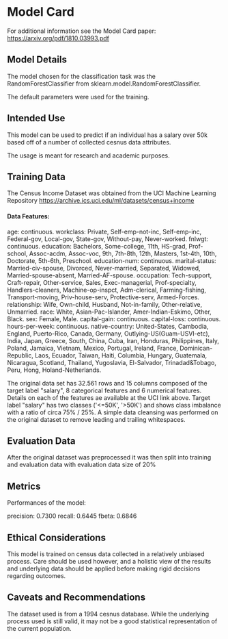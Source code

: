# Model Card

For additional information see the Model Card paper: https://arxiv.org/pdf/1810.03993.pdf

## Model Details

The model chosen for the classification task was the RandomForestClassifier from sklearn.model.RandomForestClassifier.

The default parameters were used for the training.

## Intended Use

This model can be used to predict if an individual has a salary over 50k based off of a number of collected cesnus data attributes. 

The usage is meant for research and academic purposes.

## Training Data

The Census Income Dataset was obtained from the UCI Machine Learning Repository  https://archive.ics.uci.edu/ml/datasets/census+income

#### Data Features:

age: continuous.
workclass: Private, Self-emp-not-inc, Self-emp-inc, Federal-gov, Local-gov, State-gov, Without-pay, Never-worked.
fnlwgt: continuous.
education: Bachelors, Some-college, 11th, HS-grad, Prof-school, Assoc-acdm, Assoc-voc, 9th, 7th-8th, 12th, Masters, 1st-4th, 10th, Doctorate, 5th-6th, Preschool.
education-num: continuous.
marital-status: Married-civ-spouse, Divorced, Never-married, Separated, Widowed, Married-spouse-absent, Married-AF-spouse.
occupation: Tech-support, Craft-repair, Other-service, Sales, Exec-managerial, Prof-specialty, Handlers-cleaners, Machine-op-inspct, Adm-clerical, Farming-fishing, Transport-moving, Priv-house-serv, Protective-serv, Armed-Forces.
relationship: Wife, Own-child, Husband, Not-in-family, Other-relative, Unmarried.
race: White, Asian-Pac-Islander, Amer-Indian-Eskimo, Other, Black.
sex: Female, Male.
capital-gain: continuous.
capital-loss: continuous.
hours-per-week: continuous.
native-country: United-States, Cambodia, England, Puerto-Rico, Canada, Germany, Outlying-US(Guam-USVI-etc), India, Japan, Greece, South, China, Cuba, Iran, Honduras, Philippines, Italy, Poland, Jamaica, Vietnam, Mexico, Portugal, Ireland, France, Dominican-Republic, Laos, Ecuador, Taiwan, Haiti, Columbia, Hungary, Guatemala, Nicaragua, Scotland, Thailand, Yugoslavia, El-Salvador, Trinadad&Tobago, Peru, Hong, Holand-Netherlands.

The original data set has 32.561 rows and 15 columns composed of the target label "salary", 8 categorical features and 6 numerical features. Details on each of the features ae available at the UCI link above. Target label "salary" has two classes ('<=50K', '>50K') and shows class imbalance with a ratio of circa 75% / 25%. A simple data cleansing was performed on the original dataset to remove leading and trailing whitespaces.

## Evaluation Data

After the original dataset was preprocessed it was then split into training and evaluation data with evaluation data size of 20%

## Metrics

Performances of the model:

precision: 0.7300
recall: 0.6445
fbeta: 0.6846

## Ethical Considerations

This model is trained on census data collected in a relatively unbiased process. Care should be used however, and a holistic view of the results and underlying data should be applied before making rigid decisions regarding outcomes.

## Caveats and Recommendations

The dataset used is from a 1994 cesnus database. While the underlying process used is still valid, it may not be a good statistical representation of the current population.